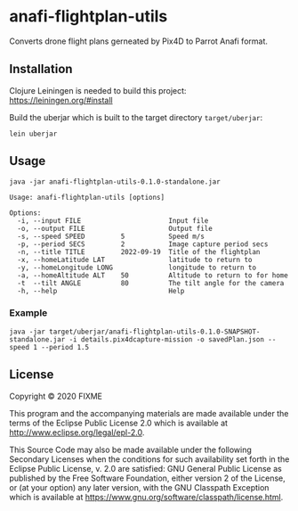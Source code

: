 # anafi-flightplan-utils

Converts drone flight plans gerneated by Pix4D to Parrot Anafi format.

## Installation

Clojure Leiningen is needed to build this project: https://leiningen.org/#install

Build the uberjar which is built to the target directory `target/uberjar`:
```
lein uberjar
```

## Usage
```
java -jar anafi-flightplan-utils-0.1.0-standalone.jar 

Usage: anafi-flightplan-utils [options]

Options:
  -i, --input FILE                      Input file
  -o, --output FILE                     Output file
  -s, --speed SPEED         5           Speed m/s
  -p, --period SECS         2           Image capture period secs
  -n, --title TITLE         2022-09-19  Title of the flightplan
  -x, --homeLatitude LAT                latitude to return to
  -y, --homeLongitude LONG              longitude to return to
  -a, --homeAltitude ALT    50          Altitude to return to for home
  -t  --tilt ANGLE          80          The tilt angle for the camera
  -h, --help                            Help

```
### Example
```
java -jar target/uberjar/anafi-flightplan-utils-0.1.0-SNAPSHOT-standalone.jar -i details.pix4dcapture-mission -o savedPlan.json --speed 1 --period 1.5
```

## License

Copyright © 2020 FIXME

This program and the accompanying materials are made available under the
terms of the Eclipse Public License 2.0 which is available at
http://www.eclipse.org/legal/epl-2.0.

This Source Code may also be made available under the following Secondary
Licenses when the conditions for such availability set forth in the Eclipse
Public License, v. 2.0 are satisfied: GNU General Public License as published by
the Free Software Foundation, either version 2 of the License, or (at your
option) any later version, with the GNU Classpath Exception which is available
at https://www.gnu.org/software/classpath/license.html.
